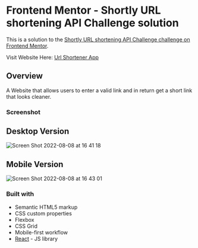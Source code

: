 # Frontend Mentor - Shortly URL shortening API Challenge solution

This is a solution to the [Shortly URL shortening API Challenge challenge on Frontend Mentor](https://www.frontendmentor.io/challenges/url-shortening-api-landing-page-2ce3ob-G).

Visit Website Here: [Url Shortener App](https://ateotg.github.io/url-shortening-app/)

## Overview

A Website that allows users to enter a valid link and in return get a short link that looks cleaner.

### Screenshot

## Desktop Version

![Screen Shot 2022-08-08 at 16 41 18](https://user-images.githubusercontent.com/25332391/183510685-3a70170b-fb31-400f-a9e1-a06f61a9d041.png)

## Mobile Version

![Screen Shot 2022-08-08 at 16 43 01](https://user-images.githubusercontent.com/25332391/183510811-6cd3bd92-5129-479e-b110-c5f272c1e7ff.png)

### Built with

- Semantic HTML5 markup
- CSS custom properties
- Flexbox
- CSS Grid
- Mobile-first workflow
- [React](https://reactjs.org/) - JS library
